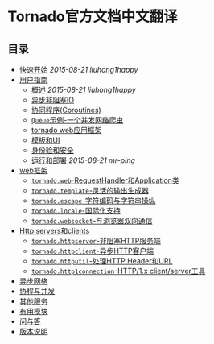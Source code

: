 # Tornado官方文档中文翻译

## 目录

* [快速开始](quicklystart.md) *2015-08-21 liuhong1happy*
* [用户指南](guide/README.md) 
    * [概述](guide/intro.md) *2015-08-21 liuhong1happy*
    * [异步非阻塞IO](guide/async.md)
    * [协同程序(Coroutines)](guide/coroutines.md)
    * [`Queue`示例-一个并发网络爬虫](guide/queues.md)
    * [tornado web应用框架](guide/structure.md)
    * [模板和UI](guide/templates.md)
    * [身份验和安全](guide/security.md)
    * [运行和部署](guide/running.md) *2015-08-21 mr-ping*
* [web框架](webframework/README.md)
    * [`tornado.web`-RequestHandler和Application类](webframework/web.md)
    * [`tornado.template`-灵活的输出生成器](webframework/template.md)
    * [`tornado.escape`-字符编码与字符串操纵](webframework/escape.md)
    * [`tornado.locale`-国际化支持](webframework/locale.md)
    * [`tornado.websocket`-与浏览器双向通信](webframework/websocket.md)
* [Http servers和clients](http/README.md)
    * [`tornado.httpserver`-非阻塞HTTP服务端](http/httpserver.md)
    * [`tornado.httpclient`-异步HTTP客户端](http/httpclient.md)
    * [`tornado.httputil`-处理HTTP Header和URL](http/httputil.md)
    * [`tornado.http1connection`-HTTP/1.x client/server工具](http/http1connection.md)
* [异步网络](networking/README.md)
* [协程与并发](coroutine/README.md)
* [其他服务](integration/README.md)
* [有用模块](utilities/README.md)
* [问与答](faq/README.md)
* [版本说明](release/README.md)
